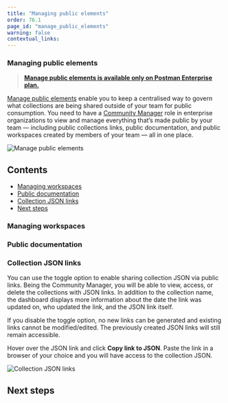 ```yaml
---
title: "Managing public elements"
order: 76.1
page_id: "manage_public_elements"
warning: false
contextual_links:
---
```

### Managing public elements

> **[Manage public elements is available only on Postman Enterprise plan.](https://www.postman.com/pricing/)**

[Manage public elements](https://blog.postman.com/govern-your-public-api-collections-more-effectively/) enable you to keep a centralised way to  govern what collections are being shared outside of your team for public consumption. You need to have a [Community Manager](/docs/collaborating-in-postman/roles-and-permissions/#team-roles/) role in enterprise organizations to view and manage everything that’s made public by your team — including public collections links, public documentation, and public workspaces created by members of your team — all in one place.

<img alt="Manage public elements" src="https://assets.postman.com/postman-docs/manage-public-elements.jpg"/>

## Contents

* [Managing workspaces](#managing-workspaces)
* [Public documentation](#public-documentation)
* [Collection JSON links](#collection-json-links)
* [Next steps](#next-steps)

### Managing workspaces

### Public documentation

### Collection JSON links

You can use the toggle option to enable sharing collection JSON via public links.
Being the Community Manager, you will be able to view, access, or delete the collections with JSON links. In addition to the collection name, the dashboard displays more information about the date the link was updated on, who updated the link, and the JSON link itself.

If you disable the toggle option, no new links can be generated and existing links cannot be modified/edited. The previously created JSON links will still remain accessible.

Hover over the JSON link and click **Copy link to JSON**. Paste the link in a browser of your choice and you will have access to the collection JSON.

<img alt="Collection JSON links" src="https://assets.postman.com/postman-docs/collection-json-links.jpg"/>

## Next steps
